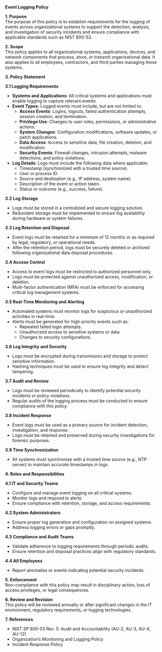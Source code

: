 **Event Logging Policy**

**1\. Purpose**  
The purpose of this policy is to establish requirements for the logging of events across organizational systems to support the detection, analysis, and investigation of security incidents and ensure compliance with applicable standards such as NIST 800-53.

**2\. Scope**  
This policy applies to all organizational systems, applications, devices, and network components that process, store, or transmit organizational data. It also applies to all employees, contractors, and third parties managing these systems.

**3\. Policy Statement**

**3.1 Logging Requirements**

- **Systems and Applications**: All critical systems and applications must enable logging to capture relevant events.
- **Event Types**: Logged events must include, but are not limited to:
  - **Access Events**: Logins, logouts, failed authentication attempts, session creation, and termination.
  - **Privilege Use**: Changes to user roles, permissions, or administrative actions.
  - **System Changes**: Configuration modifications, software updates, or patch applications.
  - **Data Access**: Access to sensitive data, file creation, deletion, and modification.
  - **Security Events**: Firewall changes, intrusion attempts, malware detections, and policy violations.
- **Log Details**: Logs must include the following data where applicable:
  - Timestamp (synchronized with a trusted time source).
  - User or process ID.
  - Source and destination (e.g., IP address, system name).
  - Description of the event or action taken.
  - Status or outcome (e.g., success, failure).

**3.2 Log Storage**

- Logs must be stored in a centralized and secure logging solution.
- Redundant storage must be implemented to ensure log availability during hardware or system failures.

**3.3 Log Retention and Disposal**

- Event logs must be retained for a minimum of 12 months or as required by legal, regulatory, or operational needs.
- After the retention period, logs must be securely deleted or archived following organizational data disposal procedures.

**3.4 Access Control**

- Access to event logs must be restricted to authorized personnel only.
- Logs must be protected against unauthorized access, modification, or deletion.
- Multi-factor authentication (MFA) must be enforced for accessing critical log management systems.

**3.5 Real-Time Monitoring and Alerting**

- Automated systems must monitor logs for suspicious or unauthorized activities in real-time.
- Alerts must be generated for high-priority events such as:
  - Repeated failed login attempts.
  - Unauthorized access to sensitive systems or data.
  - Changes to security configurations.

**3.6 Log Integrity and Security**

- Logs must be encrypted during transmission and storage to protect sensitive information.
- Hashing techniques must be used to ensure log integrity and detect tampering.

**3.7 Audit and Review**

- Logs must be reviewed periodically to identify potential security incidents or policy violations.
- Regular audits of the logging process must be conducted to ensure compliance with this policy.

**3.8 Incident Response**

- Event logs must be used as a primary source for incident detection, investigation, and response.
- Logs must be retained and preserved during security investigations for forensic purposes.

**3.9 Time Synchronization**

- All systems must synchronize with a trusted time source (e.g., NTP server) to maintain accurate timestamps in logs.

**4\. Roles and Responsibilities**

**4.1 IT and Security Teams**

- Configure and manage event logging on all critical systems.
- Monitor logs and respond to alerts.
- Ensure compliance with retention, storage, and access requirements.

**4.2 System Administrators**

- Ensure proper log generation and configuration on assigned systems.
- Address logging errors or gaps promptly.

**4.3 Compliance and Audit Teams**

- Validate adherence to logging requirements through periodic audits.
- Ensure retention and disposal practices align with regulatory standards.

**4.4 All Employees**

- Report anomalies or events indicating potential security incidents.

**5\. Enforcement**  
Non-compliance with this policy may result in disciplinary action, loss of access privileges, or legal consequences.

**6\. Review and Revision**  
This policy will be reviewed annually or after significant changes in the IT environment, regulatory requirements, or logging technologies.

**7\. References**

- NIST SP 800-53 Rev. 5: Audit and Accountability (AU-2, AU-3, AU-4, AU-12)
- Organization’s Monitoring and Logging Policy
- Incident Response Policy

